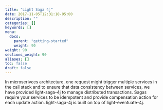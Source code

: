 ```yaml
---
title: "Light Saga 4j"
date: 2017-11-05T12:31:18-05:00
description: ""
categories: []
keywords: []
menu:
  docs:
    parent: "getting-started"
    weight: 90
weight: 90
sections_weight: 90
aliases: []
toc: false
draft: false
---
```


In microserivces architecture, one request might trigger multiple services in the call stack
and to ensure that data consistency between services, we have provided light-saga-4j to
manage distributed transactions. Sagas require your services to be idempotent and provide
compensation action for each update action. light-saga-4j is built on top of light-eventuate-4j.


